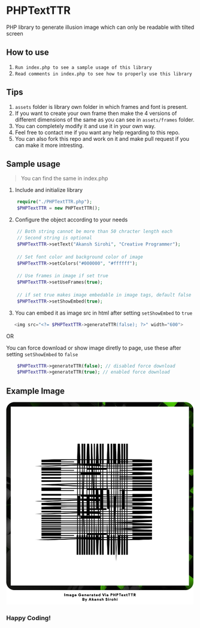 # PHPTextTTR
PHP library to generate illusion image which can only be readable with tilted screen

## How to use
1) ``` Run index.php to see a sample usage of this library ``` 
2) ``` Read comments in index.php to see how to properly use this library ```

## Tips
1) ``` assets ``` folder is library own folder in which frames and font is present.
2) If you want to create your own frame then make the 4 versions of different dimensions of the same as you can see in ``` assets/frames ``` folder.
3) You can completely modify it and use it in your own way.
4) Feel free to contact me if you want any help regarding to this repo.
5) You can also fork this repo and work on it and make pull request if you can make it more intresting.

## Sample usage
> You can find the same in index.php

1) Include and initialize library
```php
    require("./PHPTextTTR.php");
    $PHPTextTTR = new PHPTextTTR();
```

2) Configure the object according to your needs
```php
    // Both string cannot be more than 50 chracter length each
    // Second string is optional
    $PHPTextTTR->setText("Akansh Sirohi", "Creative Programmer");

    // Set font color and background color of image
    $PHPTextTTR->setColors("#000000", "#ffffff");

    // Use frames in image if set true
    $PHPTextTTR->setUseFrames(true);

    // if set true makes image embedable in image tags, default false
    $PHPTextTTR->setShowEmbed(true);
 ```
 
 3) You can embed it as image src in html after setting ```setShowEmbed``` to ``` true ```
 ```php
    <img src="<?= $PHPTextTTR->generateTTR(false); ?>" width="600">
```
  
  OR <br>
  
  You can force download or show image diretly to page, use these after setting ```setShowEmbed``` to ``` false ```
```php
    $PHPTextTTR->generateTTR(false); // disabled force download
    $PHPTextTTR->generateTTR(true); // enabled force download
```

## Example Image
<img src="example.png?raw=true" alt="Illusion Image" width="500">

### Happy Coding!
